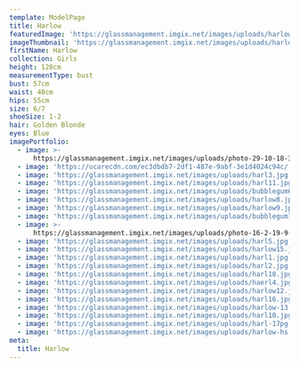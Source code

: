 ```yaml
---
template: ModelPage
title: Harlow
featuredImage: 'https://glassmanagement.imgix.net/images/uploads/harlow.jpg'
imageThumbnail: 'https://glassmanagement.imgix.net/images/uploads/harlow-hs-1-.jpg'
firstName: Harlow
collection: Girls
height: 128cm
measurementType: bust
bust: 57cm
waist: 48cm
hips: 55cm
size: 6/7
shoeSize: 1-2
hair: Golden Blonde
eyes: Blue
imagePortfolio:
  - image: >-
      https://glassmanagement.imgix.net/images/uploads/photo-29-10-18-3-47-17-am-1-.jpg
  - image: 'https://ucarecdn.com/ec3dbdb7-2df1-487e-9abf-3e1d4024c94c/'
  - image: 'https://glassmanagement.imgix.net/images/uploads/harl3.jpg'
  - image: 'https://glassmanagement.imgix.net/images/uploads/harl11.jpg'
  - image: 'https://glassmanagement.imgix.net/images/uploads/bubblegum6-.jpg'
  - image: 'https://glassmanagement.imgix.net/images/uploads/harlow8.jpg'
  - image: 'https://glassmanagement.imgix.net/images/uploads/harlow9.jpg'
  - image: 'https://glassmanagement.imgix.net/images/uploads/bubblegum7.jpg'
  - image: >-
      https://glassmanagement.imgix.net/images/uploads/photo-16-2-19-9-07-29-pm.jpg
  - image: 'https://glassmanagement.imgix.net/images/uploads/harl5.jpg'
  - image: 'https://glassmanagement.imgix.net/images/uploads/harlow15.jpg'
  - image: 'https://glassmanagement.imgix.net/images/uploads/harl1.jpg'
  - image: 'https://glassmanagement.imgix.net/images/uploads/harl2.jpg'
  - image: 'https://glassmanagement.imgix.net/images/uploads/harl18.jpg'
  - image: 'https://glassmanagement.imgix.net/images/uploads/haerl4.jpg'
  - image: 'https://glassmanagement.imgix.net/images/uploads/harlow12.jpg'
  - image: 'https://glassmanagement.imgix.net/images/uploads/harl16.jpg'
  - image: 'https://glassmanagement.imgix.net/images/uploads/harlow-13.jpg'
  - image: 'https://glassmanagement.imgix.net/images/uploads/harl10.jpg'
  - image: 'https://glassmanagement.imgix.net/images/uploads/harl-17pg.jpg'
  - image: 'https://glassmanagement.imgix.net/images/uploads/harlow-hs.jpg'
meta:
  title: Harlow
---
```


